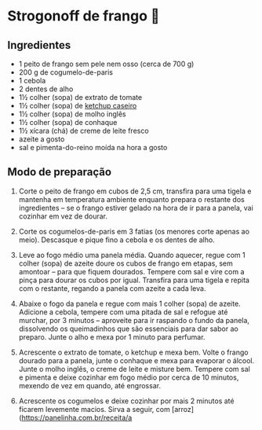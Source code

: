 # Strogonoff de frango :chicken:

## Ingredientes

- 1 peito de frango sem pele nem osso (cerca de 700 g)
- 200 g de cogumelo-de-paris
- 1 cebola
- 2 dentes de alho
- 1½ colher (sopa) de extrato de tomate
- 1½ colher (sopa) de [ketchup caseiro](https://panelinha.com.br/receita/ketchup-caseiro)
- 1½ colher (sopa) de molho inglês
- 1½ colher (sopa) de conhaque
- 1½ xícara (chá) de creme de leite fresco
- azeite a gosto
- sal e pimenta-do-reino moída na hora a gosto

## Modo de preparação

1. Corte o peito de frango em cubos de 2,5 cm, transfira para uma tigela e mantenha em temperatura ambiente enquanto prepara o restante dos ingredientes – se o frango estiver gelado na hora de ir para a panela, vai cozinhar em vez de dourar.

1. Corte os cogumelos-de-paris em 3 fatias (os menores corte apenas ao meio). Descasque e pique fino a cebola e os dentes de alho.
2. Leve ao fogo médio uma panela média. Quando aquecer, regue com 1 colher (sopa) de azeite doure os cubos de frango em etapas, sem amontoar – para que fiquem dourados. Tempere com sal e vire com a pinça para dourar os cubos por igual. Transfira para uma tigela e repita com o restante, regando a panela com azeite a cada leva.
3. Abaixe o fogo da panela e regue com mais 1 colher (sopa) de azeite. Adicione a cebola, tempere com uma pitada de sal e refogue até murchar, por 3 minutos – aproveite para ir raspando o fundo da panela, dissolvendo os queimadinhos que são essenciais para dar sabor ao preparo. Junte o alho e mexa por 1 minuto para perfumar.
4. Acrescente o extrato de tomate, o ketchup e mexa bem. Volte o frango dourado para a panela, junte o conhaque e mexa para evaporar o álcool. Junte o molho inglês, o creme de leite e misture bem. Tempere com sal e pimenta e deixe cozinhar em fogo médio por cerca de 10 minutos, mexendo de vez em quando, até engrossar.
5. Acrescente os cogumelos e deixe cozinhar por mais 2 minutos até ficarem levemente macios. Sirva a seguir, com [arroz](https://panelinha.com.br/receita/a



